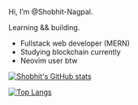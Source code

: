 Hi, I’m @Shobhit-Nagpal.

Learning && building.

- Fullstack web developer (MERN)
- Studying blockchain currently
- Neovim user btw

[![Shobhit's GitHub stats](https://github-readme-stats.vercel.app/api?username=Shobhit-Nagpal&show_icons=true&theme=radical)](https://github.com/anuraghazra/github-readme-stats)

[![Top Langs](https://github-readme-stats.vercel.app/api/top-langs/?username=Shobhit-Nagpal&layout=compact&theme=radical)](https://github.com/anuraghazra/github-readme-stats)
